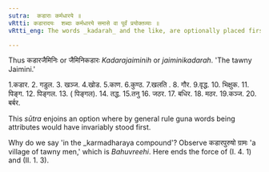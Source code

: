 ```yaml
---
sutra:  कडाराः कर्मधारये ॥
vRtti: कडारादयः  शब्दाः कर्मधारये समासे वा पूर्वं प्रयोक्तव्याः ॥
vRtti_eng: The words _kadarah_ and the like, are optionally placed first in the _karma-dharaya_.

---
```

Thus कडारजैमिनिः or जैमिनिकडारः _Kadarajaiminih_ or _jaiminikadarah_. 'The tawny Jaimini.'

1.कडार. 2. गडुल. 3. खञ्ज. 4.खोड. 5.काण. 6.कुण्ठ. 7.खलति . 8. गौर. 9.वृद्ध.  10. भिक्षुक. 11. पिङ्ग. 12. पिङ्गल. 13. ( पिङ्गल). 14. तद्ध. 15.तनु 16. जठर. 17. बधिर. 18. मठर. 19.कञ्ज. 20. बर्बर.

This _sūtra_ enjoins an option where by general rule guna words being attributes would have invariably stood first.

Why do we say 'in the _karmadharaya compound'? Observe कडारपुरुषो ग्रामः 'a village of tawny men,' which is _Bahuvreehi_. Here ends the force of (I. 4. 1) and (II. 1. 3). 
